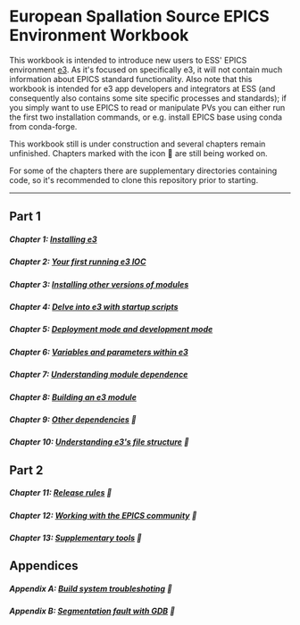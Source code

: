 # European Spallation Source EPICS Environment Workbook

This workbook is intended to introduce new users to ESS' EPICS environment [e3](https://github.com/icshwi/e3). As it's focused on specifically e3, it will not contain much information about EPICS standard functionality. Also note that this workbook is intended for e3 app developers and integrators at ESS (and consequently also contains some site specific processes and standards); if you simply want to use EPICS to read or manipulate PVs you can either run the first two installation commands, or e.g. install EPICS base using conda from conda-forge.

This workbook still is under construction and several chapters remain unfinished. Chapters marked with the icon :construction: are still being worked on.

For some of the chapters there are supplementary directories containing code, so it's recommended to clone this repository prior to starting.

---

## Part 1

##### Chapter 1: [Installing e3](chapter01.md)
##### Chapter 2: [Your first running e3 IOC](chapter02.md)
##### Chapter 3: [Installing other versions of modules](chapter03.md)
##### Chapter 4: [Delve into e3 with startup scripts](chapter04.md)
##### Chapter 5: [Deployment mode and development mode](chapter05.md)
##### Chapter 6: [Variables and parameters within e3](chapter06.md)
##### Chapter 7: [Understanding module dependence](chapter07.md)
##### Chapter 8: [Building an e3 module](chapter08.md)
##### Chapter 9: [Other dependencies](chapter09.md) :construction:
##### Chapter 10: [Understanding e3's file structure](chapter10.md) :construction: 

## Part 2

##### Chapter 11: [Release rules](chapter11.md) :construction:
##### Chapter 12: [Working with the EPICS community](chapter12.md) :construction:
##### Chapter 13: [Supplementary tools](chapter13.md) :construction:

## Appendices

##### Appendix A: [Build system troubleshoting](appendixA.md) :construction:
##### Appendix B: [Segmentation fault with GDB](appendixB.md) :construction:
